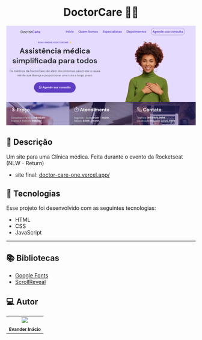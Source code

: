 <h1 align="center">
  DoctorCare 👨‍⚕️
</h1>

<img src="https://raw.githubusercontent.com/EvanderInacio/DoctorCare/main/assets/images/doctor-care-one.vercel.app_.png">

## 📝 Descrição 

Um site para uma Clínica médica. Feita durante o evento da Rocketseat (NLW - Return)

- site final: [doctor-care-one.vercel.app/](https://doctor-care-one.vercel.app/)

## 🚀 Tecnologias

Esse projeto foi desenvolvido com as seguintes tecnologias:

- HTML
- CSS
- JavaScript

-----

## 📚 Bibliotecas

- [Google Fonts](https://fonts.google.com/)
- [ScrollReveal](https://scrollrevealjs.org/)

## 💻 Autor<br>
<table>
  <tr>
    <td align="center">
      <a href="https://github.com/EvanderInacio">
        <img src="https://avatars.githubusercontent.com/u/72362299?s=96&v=4" width="100px;" /><br>
        <sub>
          <b>Evander Inácio</b>
        </sub>
      </a>
    </td>
  </tr>
</table>

